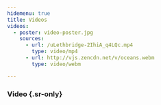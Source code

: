 ```yaml
---
hidemenu: true
title: Videos
videos:
  - poster: video-poster.jpg
    sources:
      - url: /uLethbridge-2IhiA_q4LQc.mp4
        type: video/mp4
      - url: http://vjs.zencdn.net/v/oceans.webm
        type: video/webm

---
```


### Video {.sr-only}
